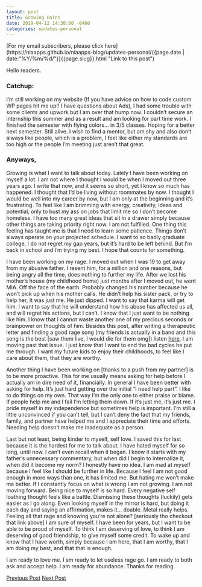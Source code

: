 ```yaml
---
layout: post
title: Growing Pains
date: 2019-04-12 14:30:00 -0400
categories: updates-personal
---
```

<!-- Need to copy/paste to each post: -->
<div class="feed" markdown="1">
 [For my email subscribers, please click here](https://niaapps.github.io/niaapps-blog/updates-personal/{{page.date | date:"%Y/%m/%d/"}}{{page.slug}}.html "Link to this post")
</div>

Hello readers.

### Catchup:
 I’m still working on my website (If you have advice on how to code custom WP pages hit me up!! I have questions about Ads), I had some trouble with some clients and upwork but I am over that hump now. I couldn’t secure an internship this summer and as a result and am looking for part time work. I finished the semester with flying colors… in 3/5 classes. Hoping for a better next semester. Still alive. I wish to find a mentor, but am shy and also don’t always like people, which is a problem, I feel like either my standards are too high or the people I’m meeting just aren’t that great.

### Anyways, 
Growing is what I want to talk about today.  Lately I have been working on myself a lot. I am not where I thought I would be when I moved out three years ago. I write that now, and it seems so short, yet I know so much has happened. I thought that I’d be living without roommates by now. I thought I would be well into my career by now, but I am only at the beginning and it’s frustrating. To feel like I am brimming with energy, creativity, ideas and potential, only to bust my ass on jobs that limit me so I don’t become homeless. I have too many great ideas that sit in a drawer simply because other things are taking priority right now. I am not fulfilled. One thing this feeling has taught me is that I need to learn some patience. Things don’t always operate on your projected schedule. I want to so badly graduate college, I do not regret my gap years, but it’s hard to be left behind. But I’m back in school and I’m trying my best. I hope that counts for something.

I have been working on my rage. I moved out when I was 19 to get away from my abusive father. I resent him, for a million and one reasons, but being angry all the time, does nothing to further my life. After we lost his mother’s house (my childhood home) just months after I moved out, he went MIA. Off the face of the earth. Probably changed his number because he won’t pick up when his mother calls. He didn’t help his sister pack, or try to help her, It was just me. He just dipped. I want to say that karma will get him. I want to say that he will understand how his abuse has affected us all, and will regret his actions, but I can’t. I know that I just want to be nothing like him. I know that I cannot waste another one of my precious seconds or brainpower on thoughts of him. Besides this post, after writing a therapeutic letter and finding a good rage song (my friends is actually in a band and this song is the best [saw them live, I would die for them omg]) listen <a href="https://www.youtube.com/watch?v=1_IN8NgYYkA" target= "_blank">here</a>, I am moving past that issue. I just know that I want to end the bad cycles he put me through. I want my future kids to enjoy their childhoods, to feel like I care about them, that they are worthy.

Another thing I have been working on [thanks to a push from my partner] is to be more proactive. This for me usually means asking for help before I actually am in dire need of it, financially. In general I have been better with asking for help. It’s just hard getting over the initial “I need help part”. I like to do things on my own. That way I’m the only one to either praise or blame. If people help me and I fail I’m letting them down. If it’s just me, it’s just me. I pride myself in my independence but sometimes help is important. I’m still a little unconvinced if you can’t tell, but I can’t deny the fact that my friends, family, and partner have helped me and I appreciate their time and efforts. Needing help doesn’t make me inadequate as a person.

Last but not least, being kinder to myself, self love. I saved this for last because it is the hardest for me to talk about. I have hated myself for so long, until now. I can’t even recall when it began. I know it starts with my father’s unnecessary commentary, but when did I begin to internalize it, when did it become my norm? I honestly have no idea. I am mad at myself because I feel like I should be further in life. Because I feel I am not good enough in more ways than one, it has limited me. But hating me won’t make me better. If I constantly focus on what is wrong I am not growing. I am not moving forward. Being nice to myself is so hard. Every negative self loathing thought feels like a battle. Dismissing these thoughts (luckily) gets easier as I go along. Even looking myself in the mirror is hard, but doing it each day and saying an affirmation, makes it… doable. Metal really helps. Feeling all that rage and knowing you’re not alone? [seriously tho checkout that link above] I am sure of myself. I have been for years, but I want to be able to be proud of myself. To think I am deserving of love, to think I am deserving of good friendship, to give myself some credit. To wake up and know that I have worth, simply because I am here, that I am worthy, that I am doing my best, and that that is enough.

I am ready to love me. I am ready to let useless rage go. I am ready to both ask and accept help. I am ready for abundance. Thanks for reading.

<div class="button-div">
    <a href="https://niaapps.github.io/niaapps-blog/updates-coding/2019/04/12/hello-from-your-sleepless-coder.html" class="post-button" id="button-nxt">Previous Post</a>
    <a href="https://niaapps.github.io/niaapps-blog/updates-personal/2019/06/23/developer-week-2019.html" class="post-button" id="button-nxt">Next Post</a>
  </div>